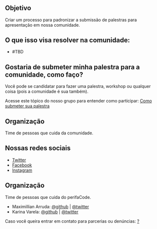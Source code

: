 # 

## Objetivo

Criar um processo para padronizar a submissão de palestras para apresentação em nossa comunidade.

## O que isso visa resolver na comunidade:

- #TBD

## Gostaria de submeter minha palestra para a comunidade, como faço?

Você pode se candidatar para fazer uma palestra, workshop ou qualquer coisa (pois a comunidade é sua também).


Acesse este tópico do nosso grupo para entender como participar: [Como submeter sua palestra ](https://github.com/dearrudam/comunidade/discussions/1)

## Organização

Time de pessoas que cuida da comunidade.


## Nossas redes sociais

- [Twitter](https://twitter.com/perifacode)
- [Facebook](https://facebook.com/perifacode)
- [Instagram](https://www.instagram.com/perifacode)

## Organização

Time de pessoas que cuida do perifaCode.

- Maximillian Arruda: [@github](https://github.com/dearrudam) | [@twitter](https://twitter.com/maxdearruda)
- Karina Varela: [@github](https://github.com/dearrudam) | [@twitter](https://twitter.com/maxdearruda)


Caso você queira entrar em contato para parcerias ou denúncias: [?](mailto:contato@???)